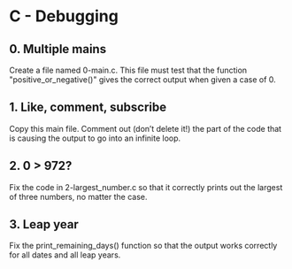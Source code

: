 # C - Debugging

## 0. Multiple mains
Create a file named 0-main.c. This file must test that the function "positive_or_negative()" gives the correct output when given a case of 0.

## 1. Like, comment, subscribe
Copy this main file. Comment out (don’t delete it!) the part of the code that is causing the output to go into an infinite loop.

## 2. 0 > 972?
Fix the code in 2-largest_number.c so that it correctly prints out the largest of three numbers, no matter the case.

## 3. Leap year
Fix the print_remaining_days() function so that the output works correctly for all dates and all leap years.
